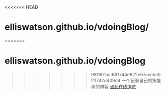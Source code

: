<<<<<<< HEAD
# elliswatson.github.io/vdoingBlog/
=======
# elliswatson.github.io/vdoingBlog
>>>>>>> 981901acd6f1744e822e67aecbe0f11742d409d4
一个记录自己的技能树的博客
[点此在线浏览](https://elliswatson.github.io/vdoingBlog/)



